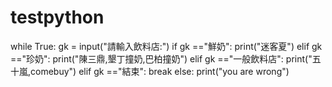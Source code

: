 # testpython
while True:
    gk = input("請輸入飲料店:")
    if gk =="鮮奶":
        print("迷客夏")
    elif gk =="珍奶":
        print("陳三鼎,墾丁撞奶,巴柏撞奶")
    elif gk =="一般飲料店":
        print("五十嵐,comebuy")
    elif gk =="結束":
        break
    else:
        print("you are wrong")
